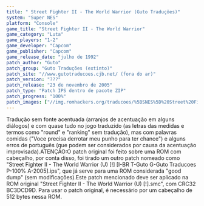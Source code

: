 ```yaml
---
title: " Street Fighter II - The World Warrior (Guto Traduções)"
system: "Super NES"
platform: "Console"
game_title: "Street Fighter II - The World Warrior"
game_category: "Luta"
game_players: "1-2"
game_developer: "Capcom"
game_publisher: "Capcom"
game_release_date: "julho de 1992"
patch_author: "Guto"
patch_group: "Guto Traduções (extinto)"
patch_site: "//www.gutotraducoes.cjb.net/ (fora do ar)"
patch_version: "???"
patch_release: "23 de novembro de 2005"
patch_type: "Patch IPS dentro de pacote ZIP"
patch_progress: "100%"
patch_images: ["//img.romhackers.org/traducoes/%5BSNES%5D%20Street%20Fighter%20II%20-%20The%20World%20Warrior%20-%20Guto%20Traducoes%20-%201.png","//img.romhackers.org/traducoes/%5BSNES%5D%20Street%20Fighter%20II%20-%20The%20World%20Warrior%20-%20Guto%20Traducoes%20-%202.png","//img.romhackers.org/traducoes/%5BSNES%5D%20Street%20Fighter%20II%20-%20The%20World%20Warrior%20-%20Guto%20Traducoes%20-%203.png"]
---
```

Tradução sem fonte acentuada (arranjos de acentuação em alguns diálogos) e com quase tudo no jogo traduzido (as letras das medidas e termos como "round" e "ranking" sem tradução), mas com palavras comidas ("Voce precisa derrotar meu punho para ter chance") e alguns erros de português (que podem ser considerados por causa da acentuação improvisada).ATENÇÃO:O patch original foi feito sobre uma ROM com cabeçalho, por conta disso, foi tirado um outro patch nomeado como "Street Fighter II - The World Warrior (U) [!] [I-BR T-Guto G-Guto Traducoes P-100% A-2005].ips", que já serve para uma ROM considerada "good dump" (sem modificações).Este patch mencionado deve ser aplicado na ROM original "Street Fighter II - The World Warrior (U) [!].smc", com CRC32 BC3DCD9D. Para usar o patch original, é necessário por um cabeçalho de 512 bytes nessa ROM.